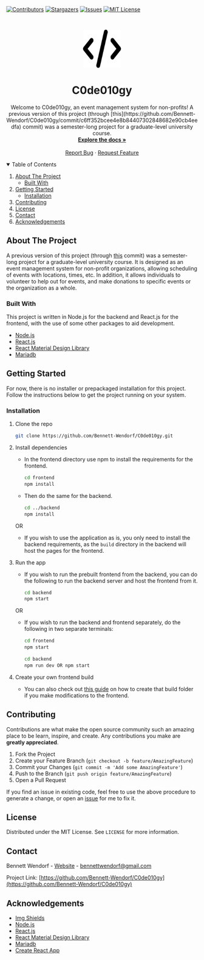 <!--
*** This readme is inspired by the Best-README-Template available at https://github.com/othneildrew/Best-README-Template. Thanks to othneildrew for the inspiration!
-->


<!-- PROJECT SHIELDS -->
<!--
*** I'm using markdown "reference style" links for readability.
*** Reference links are enclosed in brackets [ ] instead of parentheses ( ).
*** See the bottom of this document for the declaration of the reference variables
*** for contributors-url, forks-url, etc. This is an optional, concise syntax you may use.
*** https://www.markdownguide.org/basic-syntax/#reference-style-links
-->
[![Contributors][contributors-shield]][contributors-url]
[![Stargazers][stars-shield]][stars-url]
[![Issues][issues-shield]][issues-url]
[![MIT License][license-shield]][license-url]
<!-- [![Forks][forks-shield]][forks-url] -->


<!-- PROJECT LOGO -->
<br />
<p align="center">
  <a href="https://github.com/Bennett-Wendorf/C0de010gy">
    <img src="frontend/public/code-solid.svg" alt="Logo" width="100" height="100">
  </a>

  <h1 align="center">C0de010gy</h3>

  <p align="center">
    Welcome to C0de010gy, an event management system for non-profits! A previous version of this project (through [this](https://github.com/Bennett-Wendorf/C0de010gy/commit/c6ff352bcee4e8b84407302848682e90cb4eedfa) commit) was a semester-long project for a graduate-level university course.
    <br/>
    <a href="https://github.com/Bennett-Wendorf/C0de010gy"><strong>Explore the docs »</strong></a>
    <br />
    <br />
    <a href="https://github.com/Bennett-Wendorf/C0de010gy/issues">Report Bug</a>
    ·
    <a href="https://github.com/Bennett-Wendorf/C0de010gy/issues">Request Feature</a>
  </p>
</p>



<!-- TABLE OF CONTENTS -->
<details open="open">
  <summary>Table of Contents</summary>
  <ol>
    <li>
      <a href="#about-the-project">About The Project</a>
      <ul>
        <li><a href="#built-with">Built With</a></li>
      </ul>
    </li>
    <li>
      <a href="#getting-started">Getting Started</a>
      <ul>
        <li><a href="#installation">Installation</a></li>
      </ul>
    </li>
    <li><a href="#contributing">Contributing</a></li>
    <li><a href="#license">License</a></li>
    <li><a href="#contact">Contact</a></li>
    <li><a href="#acknowledgements">Acknowledgements</a></li>
  </ol>
</details>



<!-- ABOUT THE PROJECT -->
## About The Project

A previous version of this project (through [this](https://github.com/Bennett-Wendorf/C0de010gy/commit/c6ff352bcee4e8b84407302848682e90cb4eedfa) commit) was a semester-long project for a graduate-level university course. It is designed as an event management system for non-profit organizations, allowing scheduling of events with locations, times, etc. In addition, it allows individuals to volunteer to help out for events, and make donations to specific events or the organization as a whole.

### Built With

This project is written in Node.js for the backend and React.js for the frontend, with the use of some other packages to aid development. 
* [Node.js](https://nodejs.org/en/)
* [React.js](https://reactjs.org/)
* [React Material Design Library](https://mui.com/)
* [Mariadb](https://mariadb.org/)



<!-- GETTING STARTED -->
## Getting Started

For now, there is no installer or prepackaged installation for this project. Follow the instructions below to get the project running on your system.

### Installation

1. Clone the repo
   ```sh
   git clone https://github.com/Bennett-Wendorf/C0de010gy.git
   ```
2. Install dependencies
    * In the frontend directory use npm to install the requirements for the frontend.
      ```sh
      cd frontend
      npm install
      ```
    * Then do the same for the backend.
      ```sh
      cd ../backend
      npm install
      ```
    OR
    * If you wish to use the application as is, you only need to install the backend requirements, as the `build` directory in the backend will host the pages for the frontend.
3. Run the app
    * If you wish to run the prebuilt frontend from the backend, you can do the following to run the backend server and host the frontend from it.
      ```sh
      cd backend
      npm start
      ```
    OR
    * If you wish to run the backend and frontend separately, do the following in two separate terminals:
      ```sh
      cd frontend
      npm start
      ```
      ```sh
      cd backend
      npm run dev OR npm start
      ```
    
4. Create your own frontend build
    * You can also check out [this guide](https://create-react-app.dev/docs/production-build/) on how to create that build folder if you make modifications to the frontend. 


<!-- CONTRIBUTING -->
## Contributing

Contributions are what make the open source community such an amazing place to be learn, inspire, and create. Any contributions you make are **greatly appreciated**.

1. Fork the Project
2. Create your Feature Branch (`git checkout -b feature/AmazingFeature`)
3. Commit your Changes (`git commit -m 'Add some AmazingFeature'`)
4. Push to the Branch (`git push origin feature/AmazingFeature`)
5. Open a Pull Request

If you find an issue in existing code, feel free to use the above procedure to generate a change, or open an [issue](https://github.com/Bennett-Wendorf/C0de010gy/issues) for me to fix it.


<!-- LICENSE -->
## License

Distributed under the MIT License. See `LICENSE` for more information.



<!-- CONTACT -->
## Contact

Bennett Wendorf - [Website](https://bennettwendorf.dev/) - bennettwendorf@gmail.com

Project Link: [https://github.com/Bennett-Wendorf/C0de010gy](https://github.com/Bennett-Wendorf/C0de010gy)



<!-- ACKNOWLEDGEMENTS -->
## Acknowledgements
* [Img Shields](https://shields.io)
* [Node.js](https://nodejs.org/en/)
* [React.js](https://reactjs.org/)
* [React Material Design Library](https://mui.com/)
* [Mariadb](https://mariadb.org/)
* [Create React App](https://create-react-app.dev/)



<!-- MARKDOWN LINKS & IMAGES -->
<!-- https://www.markdownguide.org/basic-syntax/#reference-style-links -->
[contributors-shield]: https://img.shields.io/github/contributors/bennett-wendorf/C0de010gy.svg?style=flat&color=informational
[contributors-url]: https://github.com/bennett-wendorf/C0de010gy/graphs/contributors
[forks-shield]: https://img.shields.io/github/forks/bennett-wendorf/C0de010gy.svg?style=flat
[forks-url]: https://github.com/bennett-wendorf/C0de010gy/network/members
[stars-shield]: https://img.shields.io/github/stars/bennett-wendorf/C0de010gy.svg?style=flat&color=yellow
[stars-url]: https://github.com/bennett-wendorf/C0de010gy/stargazers
[issues-shield]: https://img.shields.io/github/issues/bennett-wendorf/C0de010gy.svg?style=flat&color=red
[issues-url]: https://github.com/bennett-wendorf/C0de010gy/issues
[license-shield]: https://img.shields.io/github/license/bennett-wendorf/C0de010gy.svg?style=flat
[license-url]: https://github.com/bennett-wendorf/C0de010gy/blob/master/LICENSE

